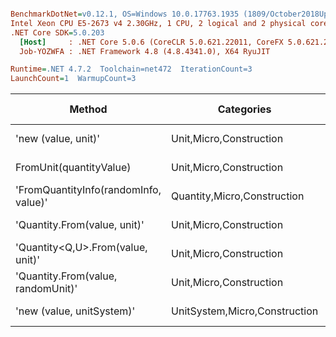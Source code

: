 ``` ini

BenchmarkDotNet=v0.12.1, OS=Windows 10.0.17763.1935 (1809/October2018Update/Redstone5)
Intel Xeon CPU E5-2673 v4 2.30GHz, 1 CPU, 2 logical and 2 physical cores
.NET Core SDK=5.0.203
  [Host]     : .NET Core 5.0.6 (CoreCLR 5.0.621.22011, CoreFX 5.0.621.22011), X64 RyuJIT
  Job-YOZWFA : .NET Framework 4.8 (4.8.4341.0), X64 RyuJIT

Runtime=.NET 4.7.2  Toolchain=net472  IterationCount=3  
LaunchCount=1  WarmupCount=3  

```
|                                Method |                    Categories |      Mean |      Error |    StdDev |   StdErr |       Min |       Max |    Median | Ratio | MannWhitney(5%) | RatioSD |  Gen 0 | Gen 1 | Gen 2 | Allocated |
|-------------------------------------- |------------------------------ |----------:|-----------:|----------:|---------:|----------:|----------:|----------:|------:|---------------- |--------:|-------:|------:|------:|----------:|
|                   &#39;new (value, unit)&#39; |       Unit,Micro,Construction |  17.14 ns |   5.128 ns |  0.281 ns | 0.162 ns |  16.95 ns |  17.47 ns |  17.02 ns |  1.00 |            Base |    0.00 |      - |     - |     - |         - |
|               FromUnit(quantityValue) |       Unit,Micro,Construction |  62.83 ns |  23.928 ns |  1.312 ns | 0.757 ns |  61.32 ns |  63.61 ns |  63.56 ns |  3.67 |               ? |    0.08 |      - |     - |     - |         - |
| &#39;FromQuantityInfo(randomInfo, value)&#39; |   Quantity,Micro,Construction |  67.86 ns |  20.886 ns |  1.145 ns | 0.661 ns |  66.72 ns |  69.01 ns |  67.86 ns |  3.96 |               ? |    0.09 | 0.0046 |     - |     - |      32 B |
|          &#39;Quantity.From(value, unit)&#39; |       Unit,Micro,Construction | 104.24 ns |  37.770 ns |  2.070 ns | 1.195 ns | 101.84 ns | 105.45 ns | 105.41 ns |  6.08 |               ? |    0.12 | 0.0045 |     - |     - |      33 B |
|     &#39;Quantity&lt;Q,U&gt;.From(value, unit)&#39; |       Unit,Micro,Construction | 106.90 ns |  44.627 ns |  2.446 ns | 1.412 ns | 105.44 ns | 109.72 ns | 105.53 ns |  6.24 |               ? |    0.21 | 0.0083 |     - |     - |      57 B |
|    &#39;Quantity.From(value, randomUnit)&#39; |       Unit,Micro,Construction | 145.64 ns |  47.343 ns |  2.595 ns | 1.498 ns | 143.58 ns | 148.55 ns | 144.77 ns |  8.50 |               ? |    0.24 | 0.0045 |     - |     - |      33 B |
|             &#39;new (value, unitSystem)&#39; | UnitSystem,Micro,Construction | 620.12 ns | 224.327 ns | 12.296 ns | 7.099 ns | 607.28 ns | 631.79 ns | 621.28 ns | 36.18 |               ? |    1.25 | 0.0288 |     - |     - |     201 B |
